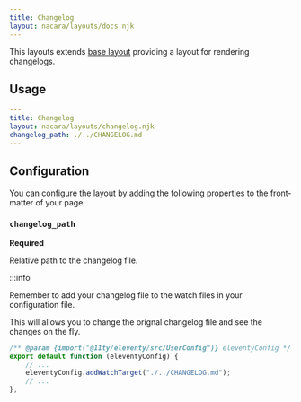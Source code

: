 ```yaml
---
title: Changelog
layout: nacara/layouts/docs.njk
---
```


This layouts extends [base layout](docs/layouts/base/) providing a layout for rendering changelogs.

## Usage

```yaml
---
title: Changelog
layout: nacara/layouts/changelog.njk
changelog_path: ./../CHANGELOG.md
---
```

## Configuration

You can configure the layout by adding the following properties to the front-matter of your page:

### `changelog_path`

**Required**

Relative path to the changelog file.

:::info

Remember to add your changelog file to the watch files in your configuration file.

This will allows you to change the orignal changelog file and see the changes on the fly.

```js
/** @param {import("@11ty/eleventy/src/UserConfig")} eleventyConfig */
export default function (eleventyConfig) {
    // ...
    eleventyConfig.addWatchTarget("./../CHANGELOG.md");
    // ...
};
```

